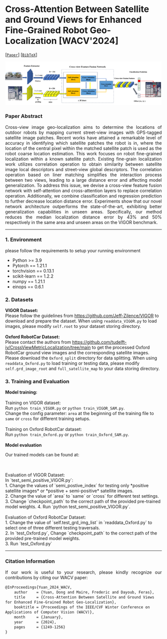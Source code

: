 # Cross-Attention Between Satellite and Ground Views for Enhanced Fine-Grained Robot Geo-Localization [WACV'2024]



[[`Paper`](https://openaccess.thecvf.com/content/WACV2024/html/Yuan_Cross-Attention_Between_Satellite_and_Ground_Views_for_Enhanced_Fine-Grained_Robot_WACV_2024_paper.html)] 
[[`BibTeX`](#citation-information)]



![](README_data/system.PNG)


### Paper Abstract
<p align="justify">
Cross-view image geo-localization aims to determine the locations of outdoor robots by mapping current street-view images with GPS-tagged satellite image patches. Recent works have attained a remarkable level of accuracy in identifying which satellite patches the robot is in, where the location of the central pixel within the matched satellite patch is used as the robot coarse location estimation. This work focuses on robot fine-grained localization within a known satellite patch. Existing fine-grain localization work utilizes correlation operation to obtain similarity between satellite image local descriptors and street-view global descriptors. The correlation operation based on liner matching simplifies the interaction process between two views, leading to a large distance error and affecting model generalization. To address this issue, we devise a cross-view feature fusion network with self-attention and cross-attention layers to replace correlation operation. Additionally, we combine classification and regression prediction to further decrease location distance error. Experiments show that our novel network architecture outperforms the state-of-the-art, exhibiting better generalization capabilities in unseen areas. Specifically, our method reduces the median localization distance error by 43% and 50% respectively in the same area and unseen areas on the VIGOR benchmark.
</p>

---
### 1. Environment 
<p align="justify">
please follow the requirements to setup your running environment
</p>

- Python >= 3.9
- Pytorch == 1.21.1
- torchvision == 0.13.1
- scikit-learn == 1.2.2
- numpy == 1.21.1
- einops == 0.6.1

### 2. Datasets
**VIGOR Dataset:** <br>
Please follow the guidelines from https://github.com/Jeff-Zilence/VIGOR to download and prepare the dataset. When using `readdata_VIGOR.py` to load images, please modify `self.root` to your dataset storing directory.<br> 
<br>
**Oxford RobotCar Dataset:** <br>
Please contact the authors from https://github.com/tudelft-iv/CrossViewMetricLocalization/tree/main to get the processed Oxford RobotCar ground view images and the corresponding satellite images.
Please download the `Oxford_split` directory for data splitting. When using `readdata_Oxford.py` to load training or testing data, please modify `self.grd_image_root` and `full_satellite_map` to your data storing directory.

### 3. Training and Evaluation
**Model training:** <br>
<br>
Training on VIGOR dataset:<br>
Run `python train_VIGOR.py` or `python train_VIGOR_SAM.py`. <br> 
Change the config parameter: `area` at the beginning of the training file to `same` or `cross` for different training setups. <br>
<br>
Training on Oxford RobotCar dataset: <br>
Run `python train_Oxford.py` or `python train_Oxford_SAM.py`. <br>
<br>
**Model evaluation**<br>

Our trained models can be found at: <br>
<br>

<br>
Evaluation of VIGOR Dataset: <br>
In `test_semi_positive_VIGOR.py`: <br>
1. Change the values of `semi_postive_index` for testing only *positive satellite images* or *positive + semi-positive* satellite images. <br>
2. Change the value of `area` to `same` or `cross` for different test settings. <br>
3. Change `checkpoint_path` to the correct path of the provided pre-trained model weights.
4. Run `python test_semi_positive_VIGOR.py`. <br>

<br>
Evaluation of Oxford RobotCar Dataset: <br>
1. Change the value of `self.test_grd_img_list` in `readdata_Oxford.py` to select one of three different testing traversals.<br>
2. In `test_Oxford.py`, Change `checkpoint_path` to the correct path of the provided pre-trained model weights.<br>
3. Run `test_Oxford.py` <br>

---

### Citation Information
<p align="justify">
If our work is useful to your research, please kindly recognize our contributions by citing our WACV paper:
</p>

```
@InProceedings{Yuan_2024_WACV,
    author    = {Yuan, Dong and Maire, Frederic and Dayoub, Feras},
    title     = {Cross-Attention Between Satellite and Ground Views for Enhanced Fine-Grained Robot Geo-Localization},
    booktitle = {Proceedings of the IEEE/CVF Winter Conference on Applications of Computer Vision (WACV)},
    month     = {January},
    year      = {2024},
    pages     = {1249-1256}
}
```





